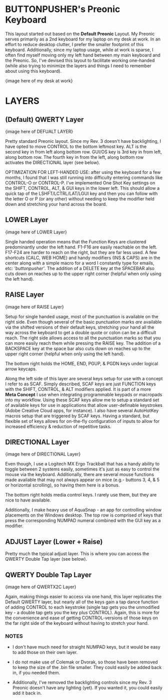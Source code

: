 # BUTTONPUSHER's Preonic Keyboard

This layout started out based on the **Default Preonic** Layout. My Preonic serves primarily as a 2nd keyboard for my laptop on my desk at work. In an effort to reduce desktop clutter, I prefer the smaller footprint of this keyboard. Additionally, since my laptop usage, while at work is sparse, I often find myself moving only my left hand between my main keyboard and the Preonic. So, I've devised this layout to facilitate working one-handed (while also trying to minimize the layers and things I need to remember about using this keyboard).

{image here of my desk at work}

# LAYERS

## (Default) QWERTY Layer

{image here of DEFUALT LAYER}

Pretty standard Preonic layout. Since my Rev. 3 doesn't have backlighting, I have opted to move CONTROL to the bottom leftmost key. ALT is the second key in from left along bottom row. GUI/OS key is 3rd key in from left, along bottom row. The fourth key in from the left, along bottom row activates the DIRECTIONAL layer (see below).

OPTIMIZATION FOR LEFT-HANDED USE: after using the keyboard for a few months, I found that I was still running into difficulty entering commands like CONTROL-O or CONTROL-P. I've implemented One Shot Key settings on the SHIFT, CONTROL, ALT, & GUI keys in the lower left. This should allow a quick tap of the LSHFT/LCTRL/LAT/LGUI key and then you can follow with the letter O or P (or any other) without needing to keep the modifier held down and stretching your hand across the board.

## LOWER Layer

{image here of LOWER Layer}

Single handed operation means that the Function Keys are clustered predominantly under the left hand. F1-F16 are easily reachable on the left. F17-F24 are harder to reach on the right, but they are far less used. A few shortcuts (CALC, WEB HOME) and handy modifiers (INS & CAPS) are in the center along with a simple macro for a word I constantly type for emails, etc: _'buttonpusher'_. The addition of a DELETE key at the SPACEBAR also cuts down on reaches up to the upper right corner (helpful when only using the left hand).

## RAISE Layer

{image here of RAISE Layer}

Setup for single handed usage, most of the punctuation is available on the right side. Even though several of the basic punctuation marks _are_ available via the shifted versions of their default keys, stretching your hand all the way across the keyboard to get a double quote or colon can be a difficult reach. The right side allows access to all the punctuation marks so that you can more easily reach them while pressing the RAISE key. The addition of a BACKSPACE key at the space bar also cuts down on reaches up to the upper right corner (helpful when only using the left hand).

The bottom right holds the HOME, END, PGUP, & PGDN keys under logical arrow keycaps.

Along the left side of this layer are several keys setup for use with a concept I refer to as SCAF. Simply described, SCAF keys are just FUNCTION keys with the SHIFT, CONTROL, & ALT modifiers applied. It is part of a more **Meta Concept** I use when integrating programmable keypads or macropads into my workflow. Using these SCAF keys allow me to setup a standard set of available keys for use in applications that allow user-definable keystrokes (Adobe Creative Cloud apps, for instance). I also have several AutoHotKey macros setup that are triggered by SCAF keys. Having a standard, but flexible set of keys allows for on-the-fly configuration of inputs to allow for increased efficiency & reduction of repetitive tasks.

## DIRECTIONAL Layer

{image here of DIRECTIONAL Layer}

Even though, I use a Logitech MX Ergo Trackball that has a handy ability to toggle between 2 systems easily, sometimes it's just as easy to control the mouse via the keyboard. Additionally, there are several mouse functions made available that may not always appear on mice (e.g.- buttons 3, 4, & 5 or horizontal scrolling), so having them here is a bonus.

The bottom right holds media control keys. I rarely use them, but they are nice to have available.

Additionally, I make heavy use of AquaSnap - an app for controlling window placements on the Windows desktop. The top row is comprised of keys that press the corresponding NUMPAD numeral combined with the GUI key as a modifier.

## ADJUST Layer (Lower + Raise)

Pretty much the typical adjust layer. This is where you can access the QWERTY Double Tap layer (see below).

## QWERTY Double Tap Layer

{image here of QWERTX2C Layer}

Again, making things easier to access via one hand, this layer replicates the Default QWERTY layer, but nearly all of the keys gain a tap dance function of adding CONTROL to each keystroke (single tap gets you the unmodified key - a double tap gets you the key plus CONTROL). Again, this is more for the convenience and ease of getting CONTROL-versions of those keys on the far right side of the keyboard without having to stretch your hand.

### NOTES

- I don't have much need for straight NUMPAD keys, but it would be easy to add those on their own layer.

- I do not make use of Colemak or Dvorak, so those have been removed to keep the size of the .bin file smaller. They could easily be added back in, if you needed them.

- Additionally, I've removed the backlighting controls since my Rev. 3 Preonic doesn't have any lighting (yet). If you wanted it, you could easily add it back in.
